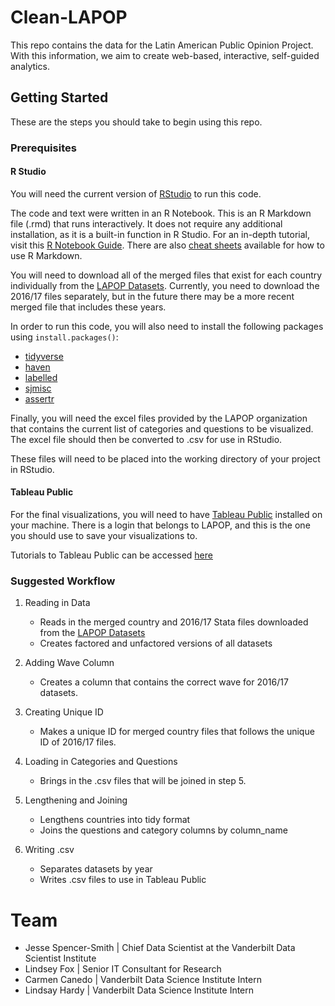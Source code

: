 # Clean-LAPOP
This repo contains the data for the Latin American Public Opinion Project. With this information, we aim to create web-based, interactive, self-guided analytics.

## Getting Started
These are the steps you should take to begin using this repo.

### Prerequisites
#### R Studio
You will need the current version of [RStudio](https://www.rstudio.com/products/rstudio/#Desktop) to run this code.

The code and text were written in an R Notebook. This is an R Markdown file (.rmd) that runs interactively. It does not require any additional installation, as it is a built-in function in R Studio. For an in-depth tutorial, visit this [R Notebook Guide](https://bookdown.org/yihui/rmarkdown/notebook.html). There are also [cheat sheets](https://www.rstudio.com/wp-content/uploads/2015/02/rmarkdown-cheatsheet.pdf) available for how to use R Markdown.

You will need to download all of the merged files that exist for each country individually from the [LAPOP Datasets](http://datasets.americasbarometer.org/database/index.php). Currently, you need to download the 2016/17 files separately, but in the future there may be a more recent merged file that includes these years.

In order to run this code, you will also need to install the following packages using `install.packages()`:
* [tidyverse](https://www.tidyverse.org/packages/)
* [haven](https://cran.r-project.org/web/packages/haven/haven.pdf)
* [labelled](https://cran.r-project.org/web/packages/labelled/vignettes/intro_labelled.html)
* [sjmisc](https://cran.r-project.org/web/packages/sjmisc/sjmisc.pdf)
* [assertr](https://cran.r-project.org/web/packages/assertr/vignettes/assertr.html)

Finally, you will need the excel files provided by the LAPOP organization that contains the current list of categories and questions to be visualized. The excel file should then be converted to .csv for use in RStudio.

These files will need to be placed into the working directory of your project in RStudio.

#### Tableau Public
For the final visualizations, you will need to have [Tableau Public](https://public.tableau.com/en-us/s/) installed on your machine. There is a login that belongs to LAPOP, and this is the one you should use to save your visualizations to.

Tutorials to Tableau Public can be accessed [here](https://public.tableau.com/en-us/s/resources)

### Suggested Workflow
1. Reading in Data
    + Reads in the merged country and 2016/17 Stata files downloaded from the [LAPOP Datasets](http://datasets.americasbarometer.org/database/index.php)
    + Creates factored and unfactored versions of all datasets
  
2. Adding Wave Column
    + Creates a column that contains the correct wave for 2016/17 datasets.

3. Creating Unique ID
    + Makes a unique ID for merged country files that follows the unique ID of 2016/17 files.
    
4. Loading in Categories and Questions
    + Brings in the .csv files that will be joined in step 5.

5. Lengthening and Joining
    + Lengthens countries into tidy format
    + Joins the questions and category columns by column_name

6. Writing .csv
    + Separates datasets by year
    + Writes .csv files to use in Tableau Public

# Team
* Jesse Spencer-Smith | Chief Data Scientist at the Vanderbilt Data Scientist Institute
* Lindsey Fox | Senior IT Consultant for Research
* Carmen Canedo | Vanderbilt Data Science Institute Intern
* Lindsay Hardy | Vanderbilt Data Science Institute Intern
